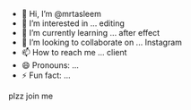 - 👋 Hi, I’m @mrtasleem
- 👀 I’m interested in ... editing 
- 🌱 I’m currently learning ... after effect
- 💞️ I’m looking to collaborate on ... Instagram 
- 📫 How to reach me ... client 
- 😄 Pronouns: ...
- ⚡ Fun fact: ...

<!---
mrtasleem/mrtasleem is a ✨ special ✨ repository because its `README.md` (this file) appears on your GitHub profile.
You can click the Preview link to take a look at your changes.
--->plzz join me

